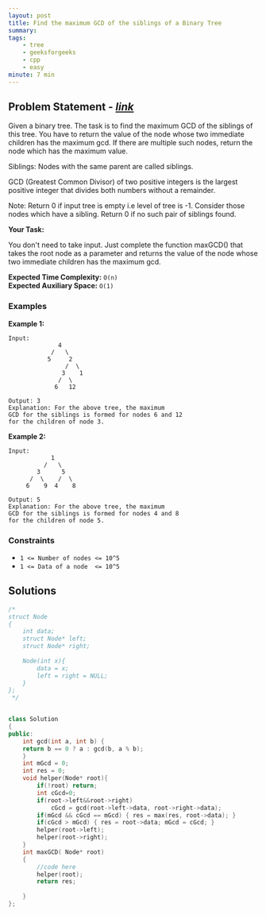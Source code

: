 ```yaml
---
layout: post
title: Find the maximum GCD of the siblings of a Binary Tree                       
summary:
tags:
    - tree
    - geeksforgeeks
    - cpp
    - easy
minute: 7 min
---
```


## Problem Statement - [*link*](https://practice.geeksforgeeks.org/problems/6eb51dc638ee1b936f38d1ab4b2f7062d4425463/1)  

Given a binary tree. The task is to find the maximum GCD of the siblings of this tree. You have to return the value of the node whose two immediate children has the maximum gcd.
If there are multiple such nodes, return the node which has the maximum value.

Siblings: Nodes with the same parent are called siblings.

GCD (Greatest Common Divisor) of two positive integers is the largest positive integer that divides both numbers without a remainder.

Note:
Return 0 if input tree is empty i.e level of tree is -1.
Consider those nodes which have a sibling.
Return 0 if no such pair of siblings found.
 

**Your Task:** 

You don't need to take input. Just complete the function maxGCD() that takes the root node as a parameter and returns the value of the node whose two immediate children has the maximum gcd.


**Expected Time Complexity:** `O(n)`              
**Expected Auxiliary Space:** `O(1)`


### Examples

**Example 1:**   
```
Input:
              4
            /   \
           5     2
                /  \
               3    1
              /  \
             6   12

Output: 3
Explanation: For the above tree, the maximum
GCD for the siblings is formed for nodes 6 and 12
for the children of node 3.
```

**Example 2:**   
```
Input: 
            1
          /   \
        3      5
      /  \    /  \
     6    9  4    8

Output: 5
Explanation: For the above tree, the maximum
GCD for the siblings is formed for nodes 4 and 8
for the children of node 5.
```

### Constraints

+ `1 <= Number of nodes <= 10^5`
+ `1 <= Data of a node  <= 10^5`


## Solutions

```cpp
/*
struct Node
{
    int data;
    struct Node* left;
    struct Node* right;
    
    Node(int x){
        data = x;
        left = right = NULL;
    }
};
 */


class Solution
{
public:
    int gcd(int a, int b) {
    return b == 0 ? a : gcd(b, a % b);  
    }
    int mGcd = 0;
    int res = 0;
    void helper(Node* root){
        if(!root) return; 
        int cGcd=0;
        if(root->left&&root->right)
            cGcd = gcd(root->left->data, root->right->data);
        if(mGcd && cGcd == mGcd) { res = max(res, root->data); } 
        if(cGcd > mGcd) { res = root->data; mGcd = cGcd; }
        helper(root->left);
        helper(root->right);
    }
    int maxGCD( Node* root)
    {
        //code here
        helper(root);
        return res;
        
    }
};

```

